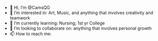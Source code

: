 - 👋 Hi, I’m @CamsQG
- 👀 I’m interested in: Art, Music, and anything that involves creativity and teamwork
- 🌱 I’m currently learning: Nursing; 1st yr College
- 💞️ I’m looking to collaborate on: anything that involves personal growth
- 📫 How to reach me: 

<!---
CamsQG/CamsQG is a ✨ special ✨ repository because its `README.md` (this file) appears on your GitHub profile.
You can click the Preview link to take a look at your changes.
--->
